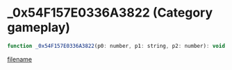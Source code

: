 # _0x54F157E0336A3822 (Category gameplay)

```js
function _0x54F157E0336A3822(p0: number, p1: string, p2: number): void
```

[filename](_0x54F157E0336A3822_m.md ':include')